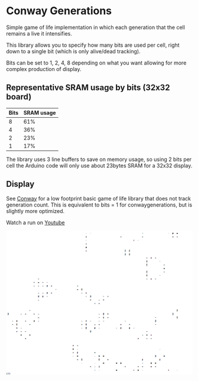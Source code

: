 # Conway Generations

Simple game of life implementation in which each generation that the cell remains a live it intensifies.

This library allows you to specify how many bits are used per cell, right down to a single bit (which is only alive/dead tracking).

Bits can be set to 1, 2, 4, 8 depending on what you want allowing for more complex production of display.

## Representative SRAM usage by bits (32x32 board)

| Bits | SRAM usage |
|------|------------|
| 8    | 61%        |
| 4    | 36%        |
| 2    | 23%        |
| 1    | 17%        |

The library uses 3 line buffers to save on memory usage, so using 2 bits per cell the Arduino code will only use about 23bytes SRAM for a 32x32 display.


## Display

See [Conway](https://github.com/ali-raheem/conway/) for a low footprint basic game of life library that does not track generation count. This is equivalent to bits = 1 for conwaygenerations, but is slightly more optimized.



Watch a run on [Youtube](https://youtu.be/VNp8FQVHZYA)

![An example running in Serial on Arduino](./screenshot-arduino.png)